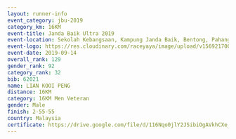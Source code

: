 ```yaml
---
layout: runner-info 
event_category: jbu-2019 
category_km: 16KM 
event-title: Janda Baik Ultra 2019  
event-location: Sekolah Kebangsaan, Kampung Janda Baik, Bentong, Pahang, Malaysia 
event-logo: https://res.cloudinary.com/raceyaya/image/upload/v1569217009/logo/janda-baik_vch1pc.jpg 
event-date: 2019-09-14 
overall_rank: 129
gender_rank: 92
category_rank: 32
bib: 62021
name: LIAN KOOI PENG
distance: 16KM
category: 16KM Men Veteran
gender: Male
finish: 2-55-55
country: Malaysia
certificate: https://drive.google.com/file/d/116Nqo0jlY2JSibiOgAVkhCXe_hYKkSEL/view?usp=sharing
---
```

